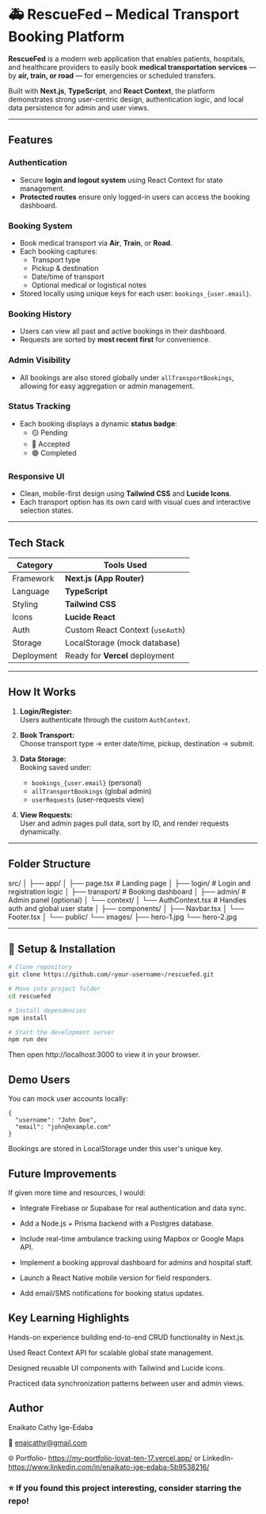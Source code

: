 # 🚑 RescueFed – Medical Transport Booking Platform

**RescueFed** is a modern web application that enables patients, hospitals, and healthcare providers to easily book **medical transportation services** — by **air, train, or road** — for emergencies or scheduled transfers.

Built with **Next.js**, **TypeScript**, and **React Context**, the platform demonstrates strong user-centric design, authentication logic, and local data persistence for admin and user views.

---

##  Features

###  Authentication
- Secure **login and logout system** using React Context for state management.
- **Protected routes** ensure only logged-in users can access the booking dashboard.

###  Booking System
- Book medical transport via **Air**, **Train**, or **Road**.
- Each booking captures:
  - Transport type  
  - Pickup & destination  
  - Date/time of transport  
  - Optional medical or logistical notes  
- Stored locally using unique keys for each user: `bookings_{user.email}`.

###  Booking History
- Users can view all past and active bookings in their dashboard.
- Requests are sorted by **most recent first** for convenience.

###  Admin Visibility
- All bookings are also stored globally under `allTransportBookings`, allowing for easy aggregation or admin management.

###  Status Tracking
- Each booking displays a dynamic **status badge**:  
  - 🟡 Pending  
  - 🔵 Accepted  
  - 🟢 Completed  

###  Responsive UI
- Clean, mobile-first design using **Tailwind CSS** and **Lucide Icons**.
- Each transport option has its own card with visual cues and interactive selection states.

---

##  Tech Stack

| Category | Tools Used |
|-----------|-------------|
| Framework | **Next.js (App Router)** |
| Language | **TypeScript** |
| Styling | **Tailwind CSS** |
| Icons | **Lucide React** |
| Auth | Custom React Context (`useAuth`) |
| Storage | LocalStorage (mock database) |
| Deployment | Ready for **Vercel** deployment |

---

##  How It Works

1. **Login/Register:**  
   Users authenticate through the custom `AuthContext`.

2. **Book Transport:**  
   Choose transport type → enter date/time, pickup, destination → submit.

3. **Data Storage:**  
   Booking saved under:
   - `bookings_{user.email}` (personal)
   - `allTransportBookings` (global admin)
   - `userRequests` (user-requests view)

4. **View Requests:**  
   User and admin pages pull data, sort by ID, and render requests dynamically.

---

##  Folder Structure

src/
│
├── app/
│ ├── page.tsx # Landing page
│ ├── login/ # Login and registration logic
│ ├── transport/ # Booking dashboard
│ ├── admin/ # Admin panel (optional)
│ └── context/
│ └── AuthContext.tsx # Handles auth and global user state
│
├── components/
│ ├── Navbar.tsx
│ └── Footer.tsx
│
└── public/
└── images/
├── hero-1.jpg
└── hero-2.jpg


---

## 🚀 Setup & Installation

```bash
# Clone repository
git clone https://github.com/<your-username>/rescuefed.git

# Move into project folder
cd rescuefed

# Install dependencies
npm install

# Start the development server
npm run dev

```
Then open http://localhost:3000
 to view it in your browser.

## Demo Users

You can mock user accounts locally:
```
{
  "username": "John Doe",
  "email": "john@example.com"
}
```

Bookings are stored in LocalStorage under this user's unique key.

##  Future Improvements

If given more time and resources, I would:

- Integrate Firebase or Supabase for real authentication and data sync.

- Add a Node.js + Prisma backend with a Postgres database.

- Include real-time ambulance tracking using Mapbox or Google Maps API.

- Implement a booking approval dashboard for admins and hospital staff.

- Launch a React Native mobile version for field responders.

- Add email/SMS notifications for booking status updates.

## Key Learning Highlights

Hands-on experience building end-to-end CRUD functionality in Next.js.

Used React Context API for scalable global state management.

Designed reusable UI components with Tailwind and Lucide icons.

Practiced data synchronization patterns between user and admin views.

## Author

Enaikato Cathy Ige-Edaba

📧 enaicathy@gmail.com

🌐 Portfolio- https://my-portfolio-lovat-ten-17.vercel.app/ or LinkedIn-https://www.linkedin.com/in/enaikato-ige-edaba-5b9538216/

### ⭐ If you found this project interesting, consider starring the repo!
